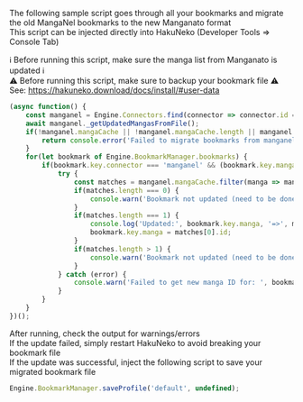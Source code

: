 The following sample script goes through all your bookmarks and migrate the old MangaNel bookmarks to the new Manganato format  
This script can be injected directly into HakuNeko (Developer Tools => Console Tab)

:information_source: Before running this script, make sure the manga list from Manganato is updated :information_source:  
:warning: Before running this script, make sure to backup your bookmark file :warning:  
See: https://hakuneko.download/docs/install/#user-data

```javascript
(async function() {
    const manganel = Engine.Connectors.find(connector => connector.id === 'manganel');
    await manganel._getUpdatedMangasFromFile();
    if(!manganel.mangaCache || !manganel.mangaCache.length || manganel.mangaCache.some(manga => manga.id.includes('/manga/'))) {
        return console.error('Failed to migrate bookmarks from manganel to manganato! Please synchronize (update) the manga list from manganato with HakuNeko firdt before running this script.');
    }
    for(let bookmark of Engine.BookmarkManager.bookmarks) {
        if(bookmark.key.connector === 'manganel' && (bookmark.key.manga.includes('manganelo.com/manga/') || bookmark.key.manga.startsWith('/manga/'))) {
            try {
                const matches = manganel.mangaCache.filter(manga => manga.title === bookmark.title.manga);
                if(matches.length === 0) {
                    console.warn('Bookmark not updated (need to be done manually in HakuNeko)! No matching manga found for:', bookmark.title.manga);
                }
                if(matches.length === 1) {
                    console.log('Updated:', bookmark.key.manga, '=>', matches[0].id);
                    bookmark.key.manga = matches[0].id;
                }
                if(matches.length > 1) {
                    console.warn('Bookmark not updated (need to be done manually in HakuNeko)! Too many matching mangas found for:', bookmark.title.manga, '=>', matches.map(manga => manga.title).join(' || '));
                }
            } catch (error) {
                console.warn('Failed to get new manga ID for: ', bookmark.key.manga, error);
            }
        }
    }
})();
```

After running, check the output for warnings/errors  
If the update failed, simply restart HakuNeko to avoid breaking your bookmark file  
If the update was successful, inject the following script to save your migrated bookmark file

```javascript
Engine.BookmarkManager.saveProfile('default', undefined);
```
